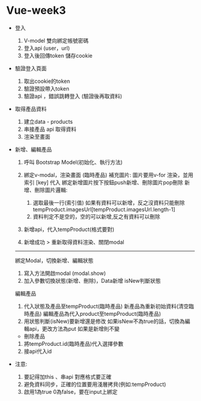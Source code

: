 # Vue-week3


- 登入
  1. V-model 雙向綁定帳號密碼
  2. 登入api (user，url)
  3. 登入後回傳token 儲存cookie 

- 驗證登入頁面
  1. 取出cookie的token
  2. 驗證預設帶入token
  3. 驗證api ，錯誤跳轉登入 (驗證後再取資料)

- 取得產品資料
  1. 建立data - products
  2. 串接產品 api 取得資料
  3. 渲染至畫面

- 新增、編輯產品
  1. 呼叫 Bootstrap Model(初始化、執行方法)
  2. 綁定v-modal，渲染畫面 (臨時產品)
     補充圖片:
     圖片要用v-for 渲染，並用索引 [key] 代入
     綁定新增圖片按下按鈕push新增、刪除圖片pop刪除
     新增、刪除圖片邏輯:
     1. 選取最後一行(索引值) 如果有資料可以新增，反之沒資料只能刪除
        tempProduct.imagesUrl[tempProduct.imagesUrl.length-1]
     2. 資料判定不是空的，空的可以新增,反之有資料可以刪除

  3. 新增api，代入tempProduct(格式要對)
  4. 新增成功 > 重新取得資料渲染、關閉modal
  --------------------------------------------------------
  綁定Modal，切換新增、編輯狀態
  1. 寫入方法開啟modal (modal.show)
  2. 加入參數切換狀態(新增、刪除)，Data新增 isNew判斷狀態

  編輯產品
  1. 代入狀態及產品至tempProduct(臨時產品)
      新產品為重新初始資料(清空臨時產品)
      編輯產品為代入product至tempProduct(臨時產品)
  2. 用狀態判斷(isNew)要新增還是修改
      如果isNew不為true的話，切換為編輯api，更改方法為put
      如果是新增則不變

  - 刪除產品
  1. 將tempProduct.id(臨時產品)代入選擇參數
  2. 接api代入id

- 注意:
  1. 要記得加this 、串api 對應格式要正確
  2. 避免資料同步，正確的位置要用淺層拷貝(例如:tempProduct)
  3. 啟用1為true 0為false，要在input上綁定      
